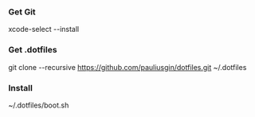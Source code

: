 ### Get Git
xcode-select --install

### Get .dotfiles
git clone --recursive https://github.com/pauliusgin/dotfiles.git ~/.dotfiles

### Install
~/.dotfiles/boot.sh